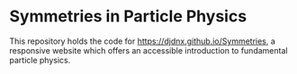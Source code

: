 # Symmetries in Particle Physics

This repository holds the code for https://djdnx.github.io/Symmetries, a
responsive website which offers an accessible introduction to fundamental
particle physics.
